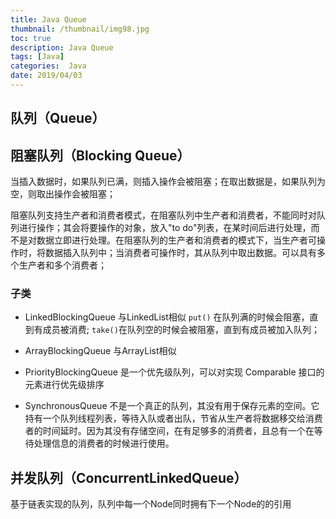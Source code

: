 ```yaml
---
title: Java Queue
thumbnail: /thumbnail/img98.jpg
toc: true
description: Java Queue
tags: [Java]
categories:  Java 
date: 2019/04/03
---
```


## 队列（Queue）

## 阻塞队列（Blocking Queue）
当插入数据时，如果队列已满，则插入操作会被阻塞；在取出数据是，如果队列为空，则取出操作会被阻塞；

阻塞队列支持生产者和消费者模式，在阻塞队列中生产者和消费者，不能同时对队列进行操作；其会将要操作的对象，放入"to do"列表，在某时间后进行处理，而不是对数据立即进行处理。在阻塞队列的生产者和消费者的模式下，当生产者可操作时，将数据插入队列中；当消费者可操作时，其从队列中取出数据。可以具有多个生产者和多个消费者；


### 子类

* LinkedBlockingQueue
   与LinkedList相似
   `put()` 在队列满的时候会阻塞，直到有成员被消费;
   `take()`在队列空的时候会被阻塞，直到有成员被加入队列；

* ArrayBlockingQueue
   与ArrayList相似 
* PriorityBlockingQueue 
    是一个优先级队列，可以对实现 Comparable 接口的元素进行优先级排序
* SynchronousQueue
    不是一个真正的队列，其没有用于保存元素的空间。它持有一个队列线程列表，等待入队或者出队，节省从生产者将数据移交给消费者的时间延时。因为其没有存储空间，在有足够多的消费者，且总有一个在等待处理信息的消费者的时候进行使用。


## 并发队列（ConcurrentLinkedQueue）  

基于链表实现的队列，队列中每一个Node同时拥有下一个Node的的引用

